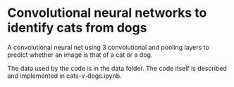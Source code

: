 # Convolutional neural networks to identify cats from dogs

A convolutional neural net using 3 convolutional and pooling layers to predict whether an image is that of a cat or a dog.

The data used by the code is in the data folder.
The code itself is described and implemented in cats-v-dogs.ipynb.

